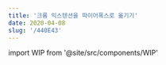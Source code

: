 ```yaml
---
title: '크롬 익스텐션을 파이어폭스로 옮기기'
date: 2020-04-08
slug: '/440E43'
---
```


import WIP from '@site/src/components/WIP'

<WIP state="translating" />
